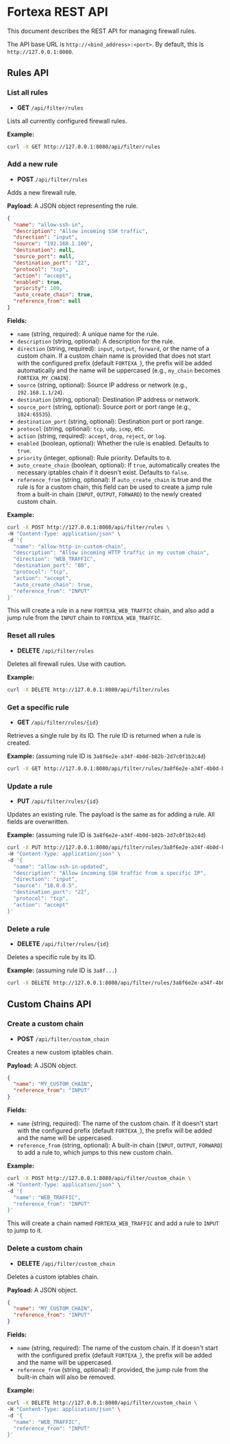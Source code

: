 # Fortexa REST API

This document describes the REST API for managing firewall rules.

The API base URL is `http://<bind_address>:<port>`. By default, this is `http://127.0.0.1:8080`.

## Rules API

### List all rules

- **GET** `/api/filter/rules`

Lists all currently configured firewall rules.

**Example:**

```bash
curl -X GET http://127.0.0.1:8080/api/filter/rules
```

### Add a new rule

- **POST** `/api/filter/rules`

Adds a new firewall rule.

**Payload:** A JSON object representing the rule.

```json
{
  "name": "allow-ssh-in",
  "description": "Allow incoming SSH traffic",
  "direction": "input",
  "source": "192.168.1.100",
  "destination": null,
  "source_port": null,
  "destination_port": "22",
  "protocol": "tcp",
  "action": "accept",
  "enabled": true,
  "priority": 100,
  "auto_create_chain": true,
  "reference_from": null
}
```

**Fields:**
- `name` (string, required): A unique name for the rule.
- `description` (string, optional): A description for the rule.
- `direction` (string, required): `input`, `output`, `forward`, or the name of a custom chain. If a custom chain name is provided that does not start with the configured prefix (default `FORTEXA_`), the prefix will be added automatically and the name will be uppercased (e.g., `my_chain` becomes `FORTEXA_MY_CHAIN`).
- `source` (string, optional): Source IP address or network (e.g., `192.168.1.1/24`).
- `destination` (string, optional): Destination IP address or network.
- `source_port` (string, optional): Source port or port range (e.g., `1024:65535`).
- `destination_port` (string, optional): Destination port or port range.
- `protocol` (string, optional): `tcp`, `udp`, `icmp`, etc.
- `action` (string, required): `accept`, `drop`, `reject`, or `log`.
- `enabled` (boolean, optional): Whether the rule is enabled. Defaults to `true`.
- `priority` (integer, optional): Rule priority. Defaults to `0`.
- `auto_create_chain` (boolean, optional): If `true`, automatically creates the necessary iptables chain if it doesn't exist. Defaults to `false`.
- `reference_from` (string, optional): If `auto_create_chain` is true and the rule is for a custom chain, this field can be used to create a jump rule from a built-in chain (`INPUT`, `OUTPUT`, `FORWARD`) to the newly created custom chain.

**Example:**

```bash
curl -X POST http://127.0.0.1:8080/api/filter/rules \
-H "Content-Type: application/json" \
-d '{
  "name": "allow-http-in-custom-chain",
  "description": "Allow incoming HTTP traffic in my custom chain",
  "direction": "WEB_TRAFFIC",
  "destination_port": "80",
  "protocol": "tcp",
  "action": "accept",
  "auto_create_chain": true,
  "reference_from": "INPUT"
}'
```

This will create a rule in a new `FORTEXA_WEB_TRAFFIC` chain, and also add a jump rule from the `INPUT` chain to `FORTEXA_WEB_TRAFFIC`.

### Reset all rules

- **DELETE** `/api/filter/rules`

Deletes all firewall rules. Use with caution.

**Example:**

```bash
curl -X DELETE http://127.0.0.1:8080/api/filter/rules
```

### Get a specific rule

- **GET** `/api/filter/rules/{id}`

Retrieves a single rule by its ID. The rule ID is returned when a rule is created.

**Example:** (assuming rule ID is `3a8f6e2e-a34f-4b0d-b82b-2d7c0f1b2c4d`)

```bash
curl -X GET http://127.0.0.1:8080/api/filter/rules/3a8f6e2e-a34f-4b0d-b82b-2d7c0f1b2c4d
```

### Update a rule

- **PUT** `/api/filter/rules/{id}`

Updates an existing rule. The payload is the same as for adding a rule. All fields are overwritten.

**Example:** (assuming rule ID is `3a8f6e2e-a34f-4b0d-b82b-2d7c0f1b2c4d`)

```bash
curl -X PUT http://127.0.0.1:8080/api/filter/rules/3a8f6e2e-a34f-4b0d-b82b-2d7c0f1b2c4d \
-H "Content-Type: application/json" \
-d '{
  "name": "allow-ssh-in-updated",
  "description": "Allow incoming SSH traffic from a specific IP",
  "direction": "input",
  "source": "10.0.0.5",
  "destination_port": "22",
  "protocol": "tcp",
  "action": "accept"
}'
```

### Delete a rule

- **DELETE** `/api/filter/rules/{id}`

Deletes a specific rule by its ID.

**Example:** (assuming rule ID is `3a8f...`)

```bash
curl -X DELETE http://127.0.0.1:8080/api/filter/rules/3a8f6e2e-a34f-4b0d-b82b-2d7c0f1b2c4d
```

## Custom Chains API

### Create a custom chain

- **POST** `/api/filter/custom_chain`

Creates a new custom iptables chain.

**Payload:** A JSON object.

```json
{
  "name": "MY_CUSTOM_CHAIN",
  "reference_from": "INPUT"
}
```

**Fields:**
- `name` (string, required): The name of the custom chain. If it doesn't start with the configured prefix (default `FORTEXA_`), the prefix will be added and the name will be uppercased.
- `reference_from` (string, optional): A built-in chain (`INPUT`, `OUTPUT`, `FORWARD`) to add a rule to, which jumps to this new custom chain.

**Example:**

```bash
curl -X POST http://127.0.0.1:8080/api/filter/custom_chain \
-H "Content-Type: application/json" \
-d '{
  "name": "WEB_TRAFFIC",
  "reference_from": "INPUT"
}'
```

This will create a chain named `FORTEXA_WEB_TRAFFIC` and add a rule to `INPUT` to jump to it.

### Delete a custom chain

- **DELETE** `/api/filter/custom_chain`

Deletes a custom iptables chain.

**Payload:** A JSON object.

```json
{
  "name": "MY_CUSTOM_CHAIN",
  "reference_from": "INPUT"
}
```

**Fields:**
- `name` (string, required): The name of the custom chain. If it doesn't start with the configured prefix (default `FORTEXA_`), the prefix will be added and the name will be uppercased.
- `reference_from` (string, optional): If provided, the jump rule from the built-in chain will also be removed.

**Example:**

```bash
curl -X DELETE http://127.0.0.1:8080/api/filter/custom_chain \
-H "Content-Type: application/json" \
-d '{
  "name": "WEB_TRAFFIC",
  "reference_from": "INPUT"
}'
```

